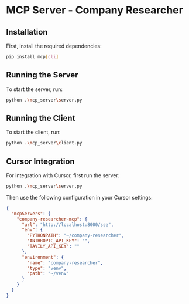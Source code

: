 # MCP Server - Company Researcher

## Installation

First, install the required dependencies:

```bash
pip install mcp[cli]
```

## Running the Server

To start the server, run:

```bash
python .\mcp_server\server.py
```

## Running the Client

To start the client, run:

```bash
python .\mcp_server\client.py
```

## Cursor Integration

For integration with Cursor, first run the server:

```bash
python .\mcp_server\server.py
```

Then use the following configuration in your Cursor settings:

```json
{
  "mcpServers": {
    "company-researcher-mcp": {
      "url": "http://localhost:8000/sse",
      "env": {
        "PYTHONPATH": "~/company-researcher",
        "ANTHROPIC_API_KEY": "",
        "TAVILY_API_KEY": ""
      },
      "environment": {
        "name": "company-researcher",
        "type": "venv",
        "path": "~/venv"
      }
    }
  }
}
``` 